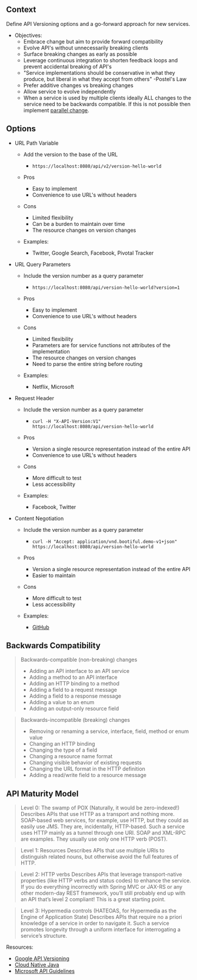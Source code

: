## Context

Define API Versioning options and a go-forward approach for new services. 

- Objectives:
    - Embrace change but aim to provide forward compatibility
    - Evolve API's without unnecessarily breaking clients
    - Surface breaking changes as early as possible
    - Leverage continuous integration to shorten feedback loops and prevent accidental breaking of API's
    - "Service implementations should be conservative in what they produce, but liberal in what they accept from others" -Postel's Law
    - Prefer additive changes vs breaking changes
    - Allow service to evolve independently
    - When a service is used by multiple clients ideally ALL changes to the service need to be backwards compatible. If this is not possible then implement [parallel change](https://martinfowler.com/bliki/ParallelChange.html).

## Options

- URL Path Variable

    - Add the version to the base of the URL
        - `https://localhost:8080/api/v2/version-hello-world`

    - Pros
        - Easy to implement
        - Convenience to use URL's without headers
    - Cons
        - Limited flexibility
        - Can be a burden to maintain over time
        - The resource changes on version changes
    - Examples:
        - Twitter, Google Search, Facebook, Pivotal Tracker

- URL Query Parameters

    - Include the version number as a query parameter
        - `https://localhost:8080/api/version-hello-world?version=1`

    - Pros
        - Easy to implement
        - Convenience to use URL's without headers
    - Cons
        - Limited flexibility
        - Parameters are for service functions not attributes of the implementation
        - The resource changes on version changes
        - Need to parse the entire string before routing
    - Examples:
        - Netflix, Microsoft

- Request Header

    - Include the version number as a query parameter
        - `curl -H "X-API-Version:V1" https://localhost:8080/api/version-hello-world`

    - Pros
        - Version a single resource representation instead of the entire API
        - Convenience to use URL's without headers
    - Cons
        - More difficult to test
        - Less accessibility 
    - Examples:
        - Facebook, Twitter
        
- Content Negotiation

    - Include the version number as a query parameter
        - `curl -H "Accept: application/vnd.bootiful.demo-v1+json" https://localhost:8080/api/version-hello-world`

    - Pros
        - Version a single resource representation instead of the entire API
        - Easier to maintain
    - Cons
        - More difficult to test
        - Less accessibility
    - Examples:
        - [GitHub](https://developer.github.com/v3/media/)
        
        

## Backwards Compatibility 

>Backwards-compatible (non-breaking) changes
>- Adding an API interface to an API service
>- Adding a method to an API interface
>- Adding an HTTP binding to a method
>- Adding a field to a request message
>- Adding a field to a response message
>- Adding a value to an enum
>- Adding an output-only resource field


>Backwards-incompatible (breaking) changes
>- Removing or renaming a service, interface, field, method or enum value
>- Changing an HTTP binding
>- Changing the type of a field
>- Changing a resource name format
>- Changing visible behavior of existing requests
>- Changing the URL format in the HTTP definition
>- Adding a read/write field to a resource message

## API Maturity Model

>Level 0: The swamp of POX
(Naturally, it would be zero-indexed!) Describes APIs that use HTTP as a transport and nothing more. SOAP-based web services, for example, use HTTP, but they could as easily use JMS. They are, incidentally, HTTP-based. Such a service uses HTTP mainly as a tunnel through one URI. SOAP and XML-RPC are examples. They usually use only one HTTP verb (POST).

>Level 1: Resources
Describes APIs that use multiple URIs to distinguish related nouns, but otherwise avoid the full features of HTTP.

>Level 2: HTTP verbs
Describes APIs that leverage transport-native properties (like HTTP verbs and status codes) to enhance the service. If you do everything incorrectly with Spring MVC or JAX-RS or any other modern-day REST framework, you’ll still probably end up with an API that’s level 2 compliant! This is a great starting point.

>Level 3: Hypermedia controls (HATEOAS, for Hypermedia as the Engine of Application State)
Describes APIs that require no a priori knowledge of a service in order to navigate it. Such a service promotes longevity through a uniform interface for interrogating a service’s structure.

Resources:
- [Google API Versioning](https://cloud.google.com/apis/design/versioning)
- [Cloud Native Java](https://www.safaribooksonline.com/library/view/cloud-native-java/9781449374631/)
- [Microsoft API Guidelines](https://github.com/Microsoft/api-guidelines/blob/master/Guidelines.md#12-versioning)
